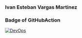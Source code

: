 ### Ivan Esteban Vargas Martinez

### Badge of GitHubAction
[![DevOps](https://github.com/estedosunidos/IWMG-DEVOPS-IVAN-VARGAS/actions/workflows/CI.yml/badge.svg?branch=develop)](https://github.com/estedosunidos/IWMG-DEVOPS-IVAN-VARGAS/actions/workflows/CI.yml)